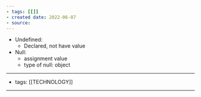 ```yaml
---
- tags: [[]]
- created date: 2022-06-07
- source: 
---
```


- Undefined: 
	- Declared, not have value
- Null: 
	- assignment value
	- type of null: object

---
- tags: [[TECHNOLOGY]]
---